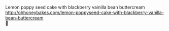 Lemon poppy seed cake with blackberry vainilla bean buttercream	http://ohhoneybakes.com/lemon-poppyseed-cake-with-blackberry-vanilla-bean-buttercream	
਍